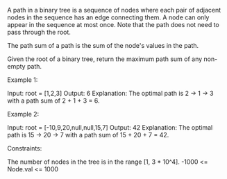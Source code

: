 A path in a binary tree is a sequence of nodes where each pair of adjacent
nodes in the sequence has an edge connecting them. A node can only appear in
the sequence at most once. Note that the path does not need to pass through
the root.

The path sum of a path is the sum of the node's values in the path.

Given the root of a binary tree, return the maximum path sum of any non-empty
path.


Example 1:


Input: root = [1,2,3]
Output: 6
Explanation: The optimal path is 2 -> 1 -> 3 with a path sum of 2 + 1 + 3 =
6.


Example 2:


Input: root = [-10,9,20,null,null,15,7]
Output: 42
Explanation: The optimal path is 15 -> 20 -> 7 with a path sum of 15 + 20 + 7
= 42.



Constraints:


The number of nodes in the tree is in the range [1, 3 * 10^4].
-1000 <= Node.val <= 1000




